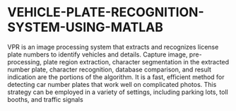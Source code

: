 # VEHICLE-PLATE-RECOGNITION-SYSTEM-USING-MATLAB
VPR is an image processing system that extracts and recognizes license plate numbers to identify vehicles and details. Capture image, pre-processing, plate region extraction, character segmentation in the extracted number plate, character recognition, database comparison, and result indication are the portions of the algorithm. It is a fast, efficient method for detecting car number plates that work well on complicated photos. This strategy can be employed in a variety of settings, including parking lots, toll booths, and traffic signals
